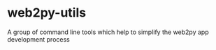 web2py-utils
============

A group of command line tools which help to simplify the web2py app development process
